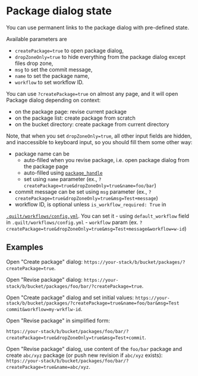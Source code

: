 # Package dialog state

You can use permanent links to the package dialog with pre-defined state.

Available parameters are
 * `createPackage=true` to open package dialog,
 * `dropZoneOnly=true` to hide everything from the package dialog except files drop zone,
 * `msg` to set the commit message,
 * `name` to set the  package name,
 * `workflow` to set workflow ID.

You can use `?createPackage=true` on almost any page, and it will open Package dialog depending on context:
* on the package page: revise current package
* on the package list: create package from scratch
* on the bucket directory: create package from current directory

Note, that when you set `dropZoneOnly=true`, all other input fields are hidden,
and inaccessible to keyboard input, so you should fill them some other way:
 * package name can be
   - auto-filled when you revise package,
     i.e. open package dialog from the package page
   - auto-filled using
     [`package_handle`](../advanced/workflows#package-name-defaults-quilt-catalog)
   - set using `name` parameter
     (ex., `?createPackage=true&dropZoneOnly=true&name=foo/bar`)
 * commit message can be set using `msg` parameter
   (ex., `?createPackage=true&dropZoneOnly=true&msg=Test+message`)
 * workflow ID, is optional unless `is_workflow_required: True` in
  <!-- markdownlint-disable-next-line line-length -->
  [`.quilt/workflows/config.yml`](../advanced/workflows#package-name-defaults-quilt-catalog).
  You can set it
    - using `default_workflow` field in `.quilt/workflows/config.yml`
    - `workflow` param
      (ex. `?createPackage=true&dropZoneOnly=true&msg=Test+message&workflow=w-id`)

## Examples

Open "Create package" dialog:
`https://your-stack/b/bucket/packages/?createPackage=true`.

Open "Revise package" dialog:
`https://your-stack/b/bucket/packages/foo/bar/?createPackage=true`.

Open "Create package" dialog and set initial values:
`https://your-stack/b/bucket/packages/?createPackage=true&name=foo/bar&msg=Test commit&workflow=my-wrkflw-id`.

Open "Revise package" in simplified form:
<!-- markdownlint-disable-next-line line-length -->
`https://your-stack/b/bucket/packages/foo/bar/?createPackage=true&dropZoneOnly=true&msg=Test+commit`.

Open "Revise package" dialog, use content of the `foo/bar` package and create
`abc/xyz` package (or push new revision if `abc/xyz` exists):
`https://your-stack/b/bucket/packages/foo/bar/?createPackage=true&name=abc/xyz`.
